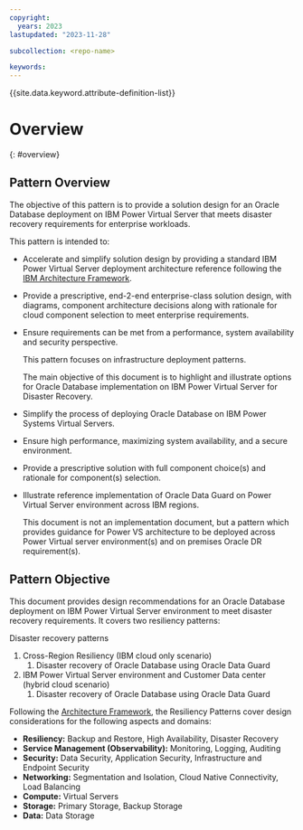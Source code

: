 ```yaml
---
copyright:
  years: 2023
lastupdated: "2023-11-28"

subcollection: <repo-name>

keywords:
---
```

{{site.data.keyword.attribute-definition-list}}

# **Overview**

{: #overview}

## Pattern Overview

The objective of this pattern is to provide a solution design for an Oracle Database deployment on IBM Power Virtual Server that meets disaster recovery requirements for enterprise workloads.

This pattern is intended to:

- Accelerate and simplify solution design by providing a standard IBM Power Virtual Server deployment architecture reference following the [IBM Architecture Framework](https://cloud.ibm.com/docs/architecture-framework?topic=architecture-framework-intro).
- Provide a prescriptive, end-2-end enterprise-class solution design, with diagrams, component architecture decisions along with rationale for cloud component selection to meet enterprise requirements.
- Ensure requirements can be met from a performance, system availability and security perspective.

  This pattern focuses on infrastructure deployment patterns.

  The main objective of this document is to highlight and illustrate options for Oracle Database implementation on IBM Power Virtual Server for Disaster Recovery.
- Simplify the process of deploying Oracle Database on IBM Power Systems Virtual Servers.
- Ensure high performance, maximizing system availability, and a secure environment.
- Provide a prescriptive solution with full component choice(s) and rationale for component(s) selection.
- Illustrate reference implementation of Oracle Data Guard on Power Virtual Server environment across IBM regions.

  This document is not an implementation document, but a pattern which provides guidance for Power VS architecture to be deployed across Power Virtual server environment(s) and on premises Oracle DR requirement(s).

## Pattern Objective

This document provides design recommendations for an Oracle Database deployment on IBM Power Virtual Server environment to meet disaster recovery requirements. It covers two resiliency patterns:

Disaster recovery patterns

1. Cross-Region Resiliency (IBM cloud only scenario)
   1. Disaster recovery of Oracle Database using Oracle Data Guard
2. IBM Power Virtual Server environment and Customer Data center (hybrid cloud scenario)
   1. Disaster recovery of Oracle Database using Oracle Data Guard

Following the [Architecture Framework](https://cloud.ibm.com/docs/architecture-framework?topic=architecture-framework-intro), the Resiliency Patterns cover design considerations for the following aspects and domains:

- **Resiliency:** Backup and Restore, High Availability, Disaster Recovery
- **Service Management (Observability):** Monitoring, Logging, Auditing
- **Security:** Data Security, Application Security, Infrastructure and Endpoint Security
- **Networking:** Segmentation and Isolation, Cloud Native Connectivity, Load Balancing
- **Compute:** Virtual Servers
- **Storage:** Primary Storage, Backup Storage
- **Data:** Data Storage
